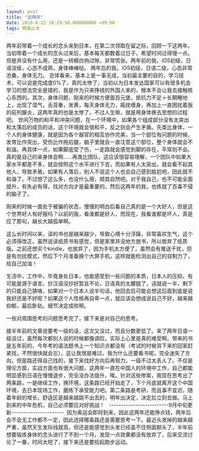 ```yaml
---
layout: post
title: "这两年"
date: 2018-8-22 18:29:50.000000000 +09:00
tags: 明镜止水
---
```


两年前带着一个成长的念头来到日本，在第二次领取在留之际，回顾一下这两年。
​ 
当初带着一个成长的念头过来后，基本每天都数着过日子，希望时间过得慢一点。但是并没有什么用，还是一转眼白驹过隙，非常慌张。
​ 
两年前的我，iOS初级，日语没级，心态不成熟，身体棒棒哒。
两年后的我，iOS初级，日语二级，心态非常沧桑，身体无力。
​ 
总体看来，基本上是一事无成，当初最主要的目的，学习技术，可以说是完成度0%了，真的太惨了，当初以为日本发达国家可以有很多机会学习的想法完全是错的，我是作为只来挣钱的外国人来的，根本不会让我去接触核心东西的。
​ 
其次，身体问题，刚来的时候方便面百元堡，抵抗力不足＋长期睡地上，出现了湿气，舌苔重，发黄，每天身体无力，跖疣缠身，再加上一直困扰着我的前列腺炎，这两年真的也是太惨了。
​ 
不过人生嘛，就是用身体换去思想的过程吧。
​ 
世间万物的和平和冲突问题，在一个环境中，如果各个组成部分没有太突出和太落后的成员的话，这个环境就会很和平，反之则会产生矛盾。
​ 
先类比身体，一个人的身体健康，就是因为各个器官的相互协作完美，当一个部位有问题的时候，发育比作突出，受伤比作拖后腿，脑子里就会一直注意这个部位，整个身体就会不和谐。再具体一点，如果脚底受了伤，一走路就会感觉到脚的存在，平常则不会。真的是自己的亲身体会啊……
​ 
再类比团队，这应该很容易理解，一个团队中如果大家水平都差不多，就会按照这个水平进行下去，而如果有人太突出，就会看不起其他人，导致矛盾，如果有人落后，别人不说这个人也会自己感到尴尬吧，因此就不和谐了。
​ 
不过想了这么多，也没什么用，顺其自然吧。对于我自己，也不可能全面提升，有失必有得，找对方向才是最重要的。
​ 
然后这两年的我，也练就了百毒不侵的脑子了。
​ 

刚来的时候一直处于被骗的状态，慢慢的明白后看自己真的是一个大好人，但是这个世界好人有好报吗？以前的我，看谁都是好人，而现在，我看谁都是坏人，真是应了那句，越长大越孤单啊。
 
这么长时间以来，读的书也是越来越少，导致心境十分浮躁，非常喜欢生气，这个必须得改正。虽然说读纸质书有感觉，但是家里并没地方放书，所以放弃了纸质版。之前还想买个kindle，也放弃了，因为手机太方便了，虽然会有推送干扰，但是有勿扰模式，然后下个月准备换个大屏手机，这样就能检测出自己的自制力了，给自己加油！
 
生活中，工作中，毕竟身处日本，也能感受到一些问题的本质，日本人的压抑，有可能是源于语言。抄汉语没抄好暂且不论，日语真的太朦胧了，话就说一半，剩下的只能自己猜咯，如果对一个日本人说半句话，他回去后可能会想这后面到底是说我好还是不好呢？如果这个人性格再自卑一点，就应该会想成说自己不好，越来越抑郁，最后卧轨。细节决定成败啊。
 
一些对周围思考的问题思考完了，接下来是对自己的思考。
 
接半年前的文章说要考一级的话，这次又没过，而且分数更低了。来了两年日语一级没过，虽然每次都别人说的时候都像调侃，实际上心里是真的难受啊。带来的书是五年前的，今年考的语法题书上一个知识点都没有（考试的时候背下来的回家赶紧找，不然很快就会忘），这让我很是难过，我为什么还要看书呢，完全迷失了方向，但是路还得自己找的，接下来找好方向后再努力，一级不过太丢人了。
​ 
​不仅是理论方面，实战方面也有很大问题，这两年一直在中国人的环境中工作，自己都能明显感到日语在慢慢退步，完全没办法提升，唉。
​ 
​针对这些惨案，我现在思考出了两条路，一是继续工作，换环境，这条路已经开始走了，下个月底就离开这个中国环境，去日本现场工作，磨练下承受能力吧。
​ 
​第二条路是考研，而且事不宜迟，随着年龄的增长，舒适区是越来越跳不出去的，明年出决定，决定后立刻去做。
​ 
​马上到来的中年危机，自己必须要应对好挑战！
​ 
​ 
​ -------------------------9月中旬更新----------------------
​ 
​ 
​因为奥运会即将到来，因此这两年还能挣点钱，两年后会不会无工作都不一定，因此选择哪条路还是需要思考一下。
​ 
​最近头发掉的越来越严重，虽然天生发际线就高，但还是能感觉到头发已经盖不住侧面额头了，半年前想要锻炼身体的念头进行了不到一个月，发现一点效果都没有放弃了，后来交流讨论了一番，时间太短了，接下来还是要拾起跑步运动。



